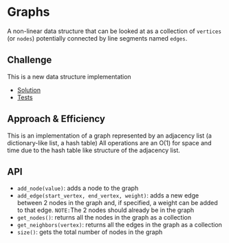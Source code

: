 # Graphs
A non-linear data structure that can be looked at as a collection of `vertices` (or `nodes`) potentially connected
by line segments named `edges`.

## Challenge
This is a new data structure implementation
* [Solution](/python/data_structures/graph.py)
* [Tests](/python/tests/data_structures/test_graph.py)

## Approach & Efficiency
This is an implementation of a graph represented by an adjacency list (a dictionary-like list, a hash table)
All operations are an O(1) for space and time due to the hash table like structure of the adjacency list.
## API
* `add_node(value)`: adds a node to the graph
* `add_edge(start_vertex, end_vertex, weight)`: adds a new edge between 2 nodes in the graph and, if specified, a
  weight can be added to that edge. `NOTE:`The 2 nodes should already be in the graph
* `get_nodes()`: returns all the nodes in the graph as a collection
* `get_neighbors(vertex)`: returns all the edges in the graph as a collection
* `size()`: gets the total number of nodes in the graph

